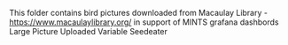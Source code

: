 This folder contains bird pictures downloaded from Macaulay Library - https://www.macaulaylibrary.org/ in support of MINTS grafana dashbords
Large Picture Uploaded Variable Seedeater
